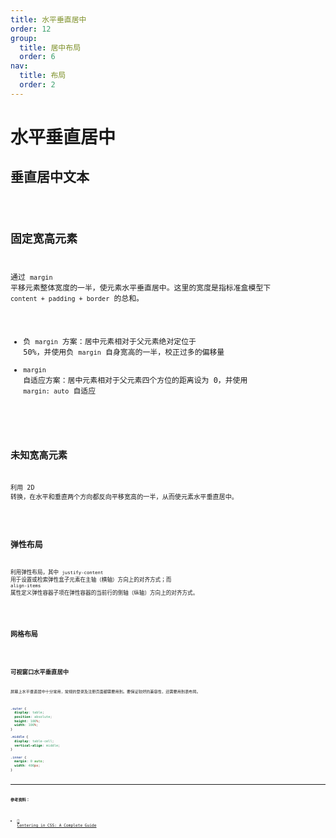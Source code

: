 ```yaml
---
title: 水平垂直居中
order: 12
group:
  title: 居中布局
  order: 6
nav:
  title: 布局
  order: 2
---
```


# 水平垂直居中

## 垂直居中文本

<code src="../../demo/layout/centered/text/index.tsx" />

## 固定宽高元素

通过 `margin` 平移元素整体宽度的一半，使元素水平垂直居中。这里的宽度是指标准盒模型下 `content + padding + border` 的总和。

- 负 `margin` 方案：居中元素相对于父元素绝对定位于 50%，并使用负 `margin` 自身宽高的一半，校正过多的偏移量
- `margin` 自适应方案：居中元素相对于父元素四个方位的距离设为 0，并使用 `margin: auto` 自适应

<code src="../../demo/layout/centered/certain/index.tsx" />

## 未知宽高元素

利用 2D 转换，在水平和垂直两个方向都反向平移宽高的一半，从而使元素水平垂直居中。

<code src="../../demo/layout/centered/uncertain/index.tsx" />

## 弹性布局

利用弹性布局，其中 `justify-content` 用于设置或检索弹性盒子元素在主轴（横轴）方向上的对齐方式；而 `align-items` 属性定义弹性容器子项在弹性容器的当前行的侧轴（纵轴）方向上的对齐方式。

<code src="../../demo/layout/centered/flex/index.tsx" />

## 网格布局

<code src="../../demo/layout/centered/grid/index.tsx" />

## 可视窗口水平垂直居中

屏幕上水平垂直居中十分常用，常规的登录及注册页面都需要用到。要保证较好的兼容性，还需要用到表布局。

```css
.outer {
  display: table;
  position: absolute;
  height: 100%;
  width: 100%;
}

.middle {
  display: table-cell;
  vertical-align: middle;
}

.inner {
  margin: 0 auto;
  width: 400px;
}
```

---

**参考资料：**

- [📝 Centering in CSS: A Complete Guide](https://css-tricks.com/centering-css-complete-guide/)
